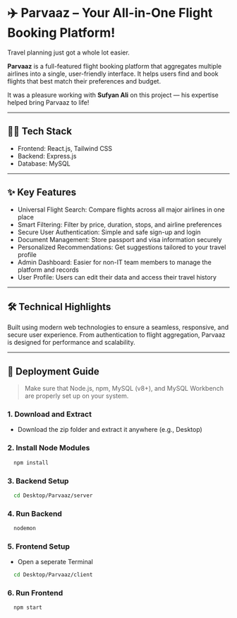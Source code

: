 # ✈️ Parvaaz – Your All-in-One Flight Booking Platform!

Travel planning just got a whole lot easier.

**Parvaaz** is a full-featured flight booking platform that aggregates multiple airlines into a single, user-friendly interface. It helps users find and book flights that best match their preferences and budget.

It was a pleasure working with **Sufyan Ali** on this project — his expertise helped bring Parvaaz to life!

---

## 🧑‍💻 Tech Stack

- Frontend: React.js, Tailwind CSS  
- Backend: Express.js  
- Database: MySQL  

---

## ✨ Key Features

- Universal Flight Search: Compare flights across all major airlines in one place  
- Smart Filtering: Filter by price, duration, stops, and airline preferences  
- Secure User Authentication: Simple and safe sign-up and login  
- Document Management: Store passport and visa information securely  
- Personalized Recommendations: Get suggestions tailored to your travel profile  
- Admin Dashboard: Easier for non-IT team members to manage the platform and records  
- User Profile: Users can edit their data and access their travel history  

---

## 🛠️ Technical Highlights

Built using modern web technologies to ensure a seamless, responsive, and secure user experience. From authentication to flight aggregation, Parvaaz is designed for performance and scalability.

---

## 🚀 Deployment Guide

> Make sure that Node.js, npm, MySQL (v8+), and MySQL Workbench are properly set up on your system.

### 1. Download and Extract

- Download the zip folder and extract it anywhere (e.g., Desktop)

### 2. Install Node Modules

```bash
  npm install
```

### 3. Backend Setup

```bash
  cd Desktop/Parvaaz/server
```

### 4. Run Backend

```bash
  nodemon
```

### 5. Frontend Setup

- Open a seperate Terminal

```bash
  cd Desktop/Parvaaz/client
```

### 6. Run Frontend

```bash
  npm start
```
